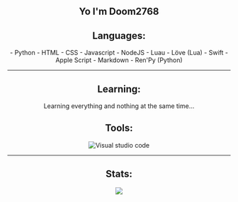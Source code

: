 <div align="center">

Yo I'm Doom2768
---

## Languages:
<div align="center">
    - Python
    - HTML
    - CSS
    - Javascript
    - NodeJS
    - Luau
    - Löve (Lua)
    - Swift
    - Apple Script
    - Markdown
    - Ren'Py (Python)
</div>

---
## Learning:
<div align="center">
    Learning everything and nothing at the same time...
</div>


## Tools:
<div align="center">
    <img alt="Visual studio code" src="https://img.shields.io/badge/Visual%20Studio%20Code-0078d7.svg?style=for-the-badge&logo=visual-studio-code&logoColor=white"/>
</div>

---

## Stats:
<div align="center">
    <picture>
  <source
    srcset="https://github-readme-stats.vercel.app/api?username=Doom2768&show_icons=true&theme=dark"
    media="(prefers-color-scheme: dark)"
  />
  <source
    srcset="https://github-readme-stats.vercel.app/api?username=Doom2768&show_icons=true"
    media="(prefers-color-scheme: light), (prefers-color-scheme: no-preference)"
  />
  <img src="https://github-readme-stats.vercel.app/api?username=Doom2768&show_icons=true" />
</picture>
</div>

</div>
